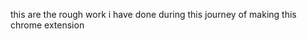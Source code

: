 this are the rough work i have done during this journey of making this chrome extension 

<!-- / Rough
// let OpenBox = document.getElementById("openMe");
// OpenBox.addEventListener("click", function () {
//   console.log("I Want To Open the Box!");
// });

// const playerName = "Piyush";
// let credits = 100;
//  playerName = " lfopwk"
//inner HTML
//Inner Text
//textContent
// let buy = document.getElementById("buy");
// function buyy() {
//    buy.innerHTML += "<p> Thank You for Buying!"
//   }
// buy.innerHTML = "<button onclick ='buyy()' >" + "BUY!" + "</button>";
//   ulEl.innerHTML += "<li>" + myLeads[i] + "</li> ";
// const recipitent = "James";
// const sender = "Piyush ";

// const email = `Hey ${recipitent}!
// How is it going? Cheere
// ${sender}!`;
// console.log(email);
// localStorage.setItem("myLeads", "www.speedtest.com");
// console.log(localStorage.getItem("myLeads"));
// localStorage.setItem("myNmae","Piyush")
// console.log(localStorage.getItem("myNmae"))
// localStorage.clear()

// let arr = `["www.google.com"]`;
// arr = JSON.parse(arr);

// arr.push("www.google.com");
// arr = JSON.stringify(arr);
// arr = JSON.stringify(arr);
// arr.push("www.google.com");

// arr.push("www.google.com");
// arr.push("www.google.com");
// console.log(typeof arr); -->
